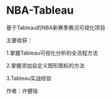 # NBA-Tableau
基于Tableau的NBA新赛季赛况可视化项目


主要收获：

1.掌握Tableau可视化分析的全流程方法

2.掌握添加自定义图形图标的方法

3.Tableau实战经验

作者：许健铭
